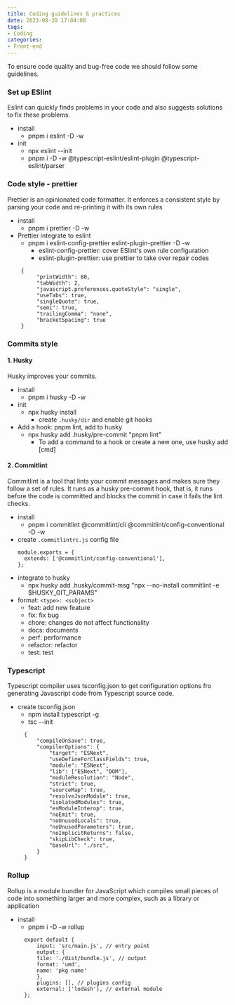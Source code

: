 ```yaml
---
title: Coding guidelines & practices 
date: 2023-08-30 17:04:08
tags:
- Coding
categories:
- Front-end
---
```


To ensure code quality and bug-free code we should follow some guidelines.

### Set up ESlint
Eslint can quickly finds problems in your code and also suggests solutions to fix these problems.
- install
    - pnpm i eslint -D -w
- init
    - npx eslint --init
    - pnpm i -D -w @typescript-eslint/eslint-plugin @typescript-eslint/parser
  
### Code style - prettier
Prettier is an opinionated code formatter. It enforces a consistent style by parsing your code and re-printing it with its own rules
- install
  - pnpm i prettier -D -w
- Prettier integrate to eslint
  - pnpm i eslint-config-prettier eslint-plugin-prettier -D -w
    - eslint-config-prettier: cover ESlint's own rule configuration
    - eslint-plugin-prettier: use prettier to take over repair codes
  ```
   {
        "printWidth": 80,
        "tabWidth": 2,
        "javascript.preferences.quoteStyle": "single",
        "useTabs": true,
        "singleQuote": true,
        "semi": true,
        "trailingComma": "none",
        "bracketSpacing": true
   }
  ```

### Commits style
#### 1. Husky
Husky improves your commits.

- install
  - pnpm i husky -D -w
- init
  - npx husky install
    - create `.husky/dir` and enable git hooks 
- Add a hook: pnpm lint, add to husky
  - npx husky add .husky/pre-commit "pnpm lint"
    - To add a command to a hook or create a new one, use husky add <file> [cmd]

#### 2. Commitlint
Commitlint is a tool that lints your commit messages and makes sure they follow a set of rules. It runs as a husky pre-commit hook, that is, it runs before the code is committed and blocks the commit in case it fails the lint checks.

- install
  - pnpm i commitlint @commitlint/cli @commitlint/config-conventional -D -w
- create `.commitlintrc.js` config file
  ```
  module.exports = {
    extends: ['@commitlint/config-conventional'],
  };
  ```
- integrate to husky
  - npx husky add .husky/commit-msg "npx --no-install commitlint -e $HUSKY_GIT_PARAMS"
- format: `<type>: <subject>`
  - feat: add new feature
  - fix: fix bug
  - chore: changes do not affect functionality
  - docs: documents
  - perf: performance
  - refactor: refactor
  - test: test

### Typescript
Typescript compiler uses tsconfig.json to get configuration options fro generating Javascript code from Typescript source code.
- create tsconfig.json
  -  npm install typescript -g
  -  tsc --init 
  ```
    {
        "compileOnSave": true,
        "compilerOptions": {
            "target": "ESNext",
            "useDefineForClassFields": true,
            "module": "ESNext",
            "lib": ["ESNext", "DOM"],
            "moduleResolution": "Node",
            "strict": true,
            "sourceMap": true,
            "resolveJsonModule": true,
            "isolatedModules": true,
            "esModuleInterop": true,
            "noEmit": true,
            "noUnusedLocals": true,
            "noUnusedParameters": true,
            "noImplicitReturns": false,
            "skipLibCheck": true,
            "baseUrl": "./src",
        }
    }
  ```

### Rollup
Rollup is a module bundler for JavaScript which compiles small pieces of code into something larger and more complex, such as a library or application

- install
  - pnpm i -D -w rollup
  ```
    export default {
        input: 'src/main.js', // entry point
        output: {
        file: './dist/bundle.js', // output
        format: 'umd', 
        name: 'pkg name'
        },
        plugins: [], // plugins config
        external: ['lodash'], // external module
    };
  ```

